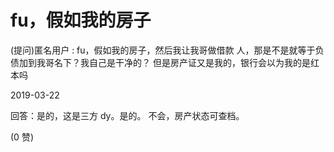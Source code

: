 # fu，假如我的房子

(提问)匿名用户 : fu，假如我的房子，然后我让我哥做借款 人，那是不是就等于负债加到我哥名下？我自己是干净的？ 但是房产证又是我的，银行会以为我的是红本吗

2019-03-22

回答：是的，这是三方 dy。是的。 不会，房产状态可查档。

(0 赞)
